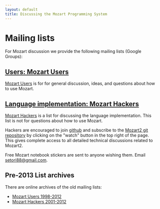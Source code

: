 ```yaml
---
layout: default
title: Discussing the Mozart Programming System
---
```


# Mailing lists

For Mozart discussion we provide the following mailing lists (Google Groups):

## [Users: Mozart Users](https://groups.google.com/forum/#!forum/mozart-users)
[Mozart Users](https://groups.google.com/forum/#!forum/mozart-users) is for for general
discussion, ideas, and questions about how to use Mozart.

## [Language implementation: Mozart Hackers](https://groups.google.com/forum/#!forum/mozart-hackers)
[Mozart Hackers](https://groups.google.com/forum/#!forum/mozart-hackers) is a list for discussing the language implementation. This list is not for questions about how to use Mozart.

Hackers are encouraged to join [github](https://www.github.com) and subscribe to the [Mozart2 git repository](https://github.com/mozart/mozart2) by clicking on the "watch" button in the top right of the page. This gives complete access to all detailed technical discussions related to Mozart2.

Free Mozart notebook stickers are sent to anyone wishing them. Email setori88@gmail.com.

## Pre-2013 List archives

There are online archives of the old mailing lists:

* [Mozart Users 1998-2012](http://mozart.info.ucl.ac.be/mailman/mozart-users/)
* [Mozart Hackers 2001-2012](http://mozart.info.ucl.ac.be/mailman/mozart-hackers/)
